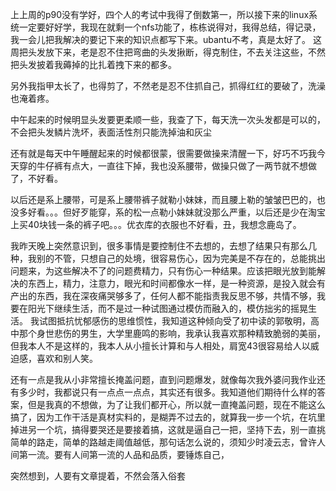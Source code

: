  上上周的p90没有学好，四个人的考试中我得了倒数第一，所以接下来的linux系统一定要好好学，我现在就剩一个nfs功能了，栋栋说得对，我得总结，得记录，我一会儿把我解决的要记下来的知识点都写下来。ubantu不考，真是太好了。
这周把头发放下来，老是忍不住把弯曲的头发揪断，得克制住，不去关注这些，不然把头发披着我薅掉的比扎着拽下来的都多。

另外我指甲太长了，也得剪了，不然老是忍不住抓自己，抓得红红的要破了，洗澡也淹着疼。

中午起来的时候明显头发要更柔顺一些，我查了下，每天洗一次头发都是可以的，不会把头发鳞片洗坏，表面活性剂只能洗掉油和灰尘

还有就是每天中午睡醒起来的时候都很蒙，很需要做操来清醒一下，好巧不巧我今天穿的牛仔裤有点大，一直往下掉，我也没系腰带，做操只做了一两节就不想做了，不好看。

以后还是系上腰带，可是系上腰带裤子就勒小妹妹，而且腰上勒的皱皱巴巴的，也没多好看。。。但好歹能穿，系的松一点勒小妹妹就没那么严重，以后还是少在淘宝上买40块钱一条的裤子吧。。。优衣库的衣服也不好看，丑，我想念鹿岛了。

我昨天晚上突然意识到，很多事情是要控制住不去想的，去想了结果只有那么几种，我别的不管，只想自己的处境，很容易伤心，因为完美是不存在的，总能挑出问题来，为这些解决不了的问题费精力，只有伤心一种结果。应该把眼光放到能解决的东西上，精力，注意力，眼光和时间都像水一样，是一种资源，是投入就会有产出的东西，我在深夜痛哭够多了，任何人都不能指责我反思不够，共情不够，我要在阳光下继续生活，而不是过一种试图通过模仿而融入的，模仿拙劣的摇晃生活。
我试图抵抗忧郁感伤的思维惯性，我知道这种倾向受了初中读的郭敬明，高中那个身世悲伤的男生，大学里鹿鸣的影响，我承认我喜欢那种精致脆弱的美丽，但我本人不是这样的，我本人从小擅长计算和与人相处，肩宽43很容易给人以威迫感，喜欢和别人笑。

还有一点是我从小非常擅长掩盖问题，直到问题爆发，就像每次我外婆问我作业还有多少时，我都说只有一点点一点点，其实还有很多。我知道他们期待什么样的答案，但是我真的不想做，为了让我们都开心，所以就一直掩盖问题，现在不能这么搞了，因为工作干活是真材实料的，是糊弄不过去的，就算我一步一个坑，在坑里掉进另一个坑，搞得要哭还是要接着搞，这就是逼自己一把，坚持下去，别一直挑简单的路走，简单的路越走阈值越低，那句话怎么说的，须知少时凌云志，曾许人间第一流。要有人间第一流的人品和品质，要锤炼自己，


突然想到，人要有文章提着，不然会落入俗套


